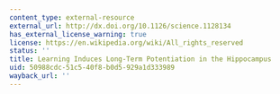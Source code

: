 ```yaml
---
content_type: external-resource
external_url: http://dx.doi.org/10.1126/science.1128134
has_external_license_warning: true
license: https://en.wikipedia.org/wiki/All_rights_reserved
status: ''
title: Learning Induces Long-Term Potentiation in the Hippocampus
uid: 50988cdc-51c5-40f8-b0d5-929a1d333989
wayback_url: ''
---
```

